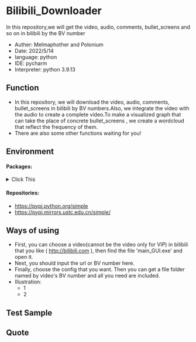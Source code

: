 # Bilibili_Downloader
In this repository,we will get the video, audio, comments, bullet_screens and so on in bilibili by the BV number

  * Auther: Melmaphother and Polonium
  * Date: 2022/5/14
  * language: python
  * IDE: pycharm
  * Interpreter: python 3.9.13
 
## Function
  * In this repository, we will download the video, audio, comments, bullet_screens in bilibili by BV numbers.Also, we integrate the video with the audio to create a complete video.To make a visualized graph that can take the place of concrete bullet_screens , we create a wordcloud that reflect the frequency of them.
  * There are also some other functions waiting for you!

## Environment
  ####   Packages:
  <details><summary>     Click This</summary>
  This project uses these libraries:
  
    - beautifulsoup4          4.11.1	
    - bs4                     0.0.1	
    - certifi                 2022.5.18.1	
    - charset-normalizer      2.0.12	
    - colorama                0.4.4	
    - cycler                  0.11.0	
    - decorator               4.4.2	
    - fonttools               4.33.3	
    - idna                    3.3	
    - imageio                 2.4.1	
    - imageio-ffmpeg          0.4.7
    - jieba                   0.42.1	
    - kiwisolver              1.4.2	
    - matplotlib              3.5.2	
    - moviepy                 1.0.3	
    - numpy                   1.22.4	
    - packaging               21.3	
    - pip                     22.0.4	
    - proglog                 0.1.10	
    - pyparsing               3.0.9	
    - python-dateutil         2.8.2	
    - requests                2.27.1	
    - setuptools              58.1.0	
    - six                     1.16.0	
    - soupsieve               2.3.2.post1	
    - tqdm                    4.64.0	
    - urllib3                 1.26.9	
    - wordcloud               1.8.1	
  </details>
  
  ####   Repositories:
  
  - https://pypi.python.org/simple 
  - https://pypi.mirrors.ustc.edu.cn/simple/ 

## Ways of using
  * First, you can choose a video(cannot be the video only for VIP) in bilibili that you like ( http://bilibili.com ), then find the file 'main_GUI.exe' and open it.
  * Next, you should input the url or BV number here.
  * Finally, choose the config that you want. Then you can get a file folder named by video's BV number and all you need are included.
  * Illustration:
    * 1
    * 2
## Test Sample
  
## Quote




